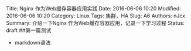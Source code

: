 Title: Nginx 作为Web缓存容器应用实践
Date: 2016-06-06 10:20
Modified: 2016-06-06 10:20
Category: Linux
Tags: 集群，HA
Slug: A6
Authors: nJcx
Summary: 介绍一下Nginx 作为Web缓存容器应用，记录一下学习过程
Status: draft
##第一篇测试
- markdown语法
